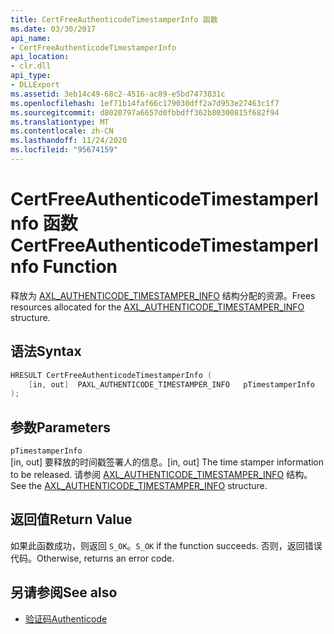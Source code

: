 ```yaml
---
title: CertFreeAuthenticodeTimestamperInfo 函数
ms.date: 03/30/2017
api_name:
- CertFreeAuthenticodeTimestamperInfo
api_location:
- clr.dll
api_type:
- DLLExport
ms.assetid: 3eb14c49-68c2-4516-ac89-e5bd7473831c
ms.openlocfilehash: 1ef71b14faf66c179030dff2a7d953e27463c1f7
ms.sourcegitcommit: d8020797a6657d0fbbdff362b80300815f682f94
ms.translationtype: MT
ms.contentlocale: zh-CN
ms.lasthandoff: 11/24/2020
ms.locfileid: "95674159"
---
```

# <a name="certfreeauthenticodetimestamperinfo-function"></a><span data-ttu-id="d1f00-102">CertFreeAuthenticodeTimestamperInfo 函数</span><span class="sxs-lookup"><span data-stu-id="d1f00-102">CertFreeAuthenticodeTimestamperInfo Function</span></span>

<span data-ttu-id="d1f00-103">释放为 [AXL_AUTHENTICODE_TIMESTAMPER_INFO](axl-authenticode-timestamper-info-structure.md) 结构分配的资源。</span><span class="sxs-lookup"><span data-stu-id="d1f00-103">Frees resources allocated for the [AXL_AUTHENTICODE_TIMESTAMPER_INFO](axl-authenticode-timestamper-info-structure.md) structure.</span></span>  
  
## <a name="syntax"></a><span data-ttu-id="d1f00-104">语法</span><span class="sxs-lookup"><span data-stu-id="d1f00-104">Syntax</span></span>  
  
```cpp  
HRESULT CertFreeAuthenticodeTimestamperInfo (  
    [in, out]  PAXL_AUTHENTICODE_TIMESTAMPER_INFO   pTimestamperInfo  
);  
```  
  
## <a name="parameters"></a><span data-ttu-id="d1f00-105">参数</span><span class="sxs-lookup"><span data-stu-id="d1f00-105">Parameters</span></span>  

 `pTimestamperInfo`  
 <span data-ttu-id="d1f00-106">[in, out] 要释放的时间戳签署人的信息。</span><span class="sxs-lookup"><span data-stu-id="d1f00-106">[in, out] The time stamper information to be released.</span></span> <span data-ttu-id="d1f00-107">请参阅 [AXL_AUTHENTICODE_TIMESTAMPER_INFO](axl-authenticode-timestamper-info-structure.md) 结构。</span><span class="sxs-lookup"><span data-stu-id="d1f00-107">See the [AXL_AUTHENTICODE_TIMESTAMPER_INFO](axl-authenticode-timestamper-info-structure.md) structure.</span></span>  
  
## <a name="return-value"></a><span data-ttu-id="d1f00-108">返回值</span><span class="sxs-lookup"><span data-stu-id="d1f00-108">Return Value</span></span>  

 <span data-ttu-id="d1f00-109">如果此函数成功，则返回 `S_OK`。</span><span class="sxs-lookup"><span data-stu-id="d1f00-109">`S_OK` if the function succeeds.</span></span> <span data-ttu-id="d1f00-110">否则，返回错误代码。</span><span class="sxs-lookup"><span data-stu-id="d1f00-110">Otherwise, returns an error code.</span></span>  
  
## <a name="see-also"></a><span data-ttu-id="d1f00-111">另请参阅</span><span class="sxs-lookup"><span data-stu-id="d1f00-111">See also</span></span>

- [<span data-ttu-id="d1f00-112">验证码</span><span class="sxs-lookup"><span data-stu-id="d1f00-112">Authenticode</span></span>](index.md)
